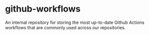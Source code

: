 # github-workflows
An internal repository for storing the most up-to-date Github Actions workflows that are commonly used across our repositories.
